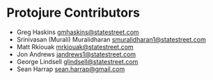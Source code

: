 # Protojure Contributors

- Greg Haskins <gmhaskins@statestreet.com>
- Srinivasan (Murali) Muralidharan <smuralidharan1@statestreet.com>
- Matt Rkiouak <mrkiouak@statestreet.com>
- Jon Andrews <jandrews1@statestreet.com>
- George Lindsell <glindsell@statestreet.com>
- Sean Harrap <sean.harrap@gmail.com>
